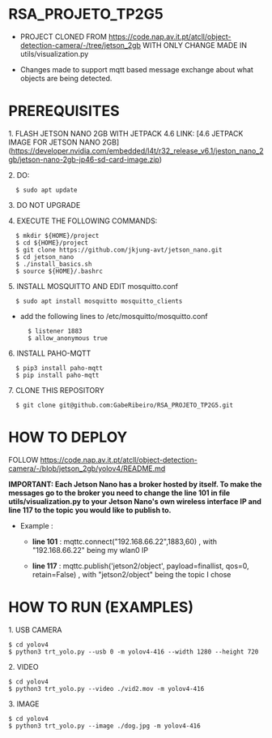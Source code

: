 # RSA_PROJETO_TP2G5
* PROJECT CLONED FROM https://code.nap.av.it.pt/atcll/object-detection-camera/-/tree/jetson_2gb WITH ONLY CHANGE MADE IN utils/visualization.py


* Changes made to support mqtt based message exchange about what objects are being detected.

# PREREQUISITES 
1\. FLASH JETSON NANO 2GB WITH JETPACK 4.6 LINK: [4.6 JETPACK IMAGE FOR JETSON NANO 2GB] (https://developer.nvidia.com/embedded/l4t/r32_release_v6.1/jeston_nano_2gb/jetson-nano-2gb-jp46-sd-card-image.zip)

2\. DO:  

      $ sudo apt update
      
3\. DO NOT UPGRADE

4\. EXECUTE THE FOLLOWING COMMANDS:
 
      $ mkdir ${HOME}/project
      $ cd ${HOME}/project
      $ git clone https://github.com/jkjung-avt/jetson_nano.git
      $ cd jetson_nano
      $ ./install_basics.sh
      $ source ${HOME}/.bashrc
 
5\. INSTALL MOSQUITTO AND EDIT mosquitto.conf

      $ sudo apt install mosquitto mosquitto_clients
      
   *  add the following lines to /etc/mosquitto/mosquitto.conf

            $ listener 1883   
            $ allow_anonymous true
      
6\. INSTALL PAHO-MQTT
      
      $ pip3 install paho-mqtt
      $ pip install paho-mqtt
      
7\. CLONE THIS REPOSITORY 

      $ git clone git@github.com:GabeRibeiro/RSA_PROJETO_TP2G5.git
      
# HOW TO DEPLOY 
FOLLOW https://code.nap.av.it.pt/atcll/object-detection-camera/-/blob/jetson_2gb/yolov4/README.md

   **IMPORTANT: Each Jetson Nano has a broker hosted by itself. To make the messages go to the broker you need to change the line 101 in file utils/visualization.py to your Jetson Nano's own wireless interface IP and line 117 to the topic you would like to publish to.**

* Example : 

   *  **line 101** : mqttc.connect("192.168.66.22",1883,60) , with "192.168.66.22" being my wlan0 IP

   *  **line 117** : mqttc.publish('jetson2/object', payload=finallist, qos=0, retain=False) , with "jetson2/object" being the topic I chose


# HOW TO RUN (EXAMPLES)
1\. USB CAMERA

    $ cd yolov4
    $ python3 trt_yolo.py --usb 0 -m yolov4-416 --width 1280 --height 720

2\. VIDEO
  
    $ cd yolov4
    $ python3 trt_yolo.py --video ./vid2.mov -m yolov4-416
    
3\. IMAGE

    $ cd yolov4
    $ python3 trt_yolo.py --image ./dog.jpg -m yolov4-416
